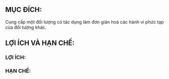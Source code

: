 ## MỤC ĐÍCH:

Cung cấp một đối tượng có tác dụng làm đơn giản hoá các hành vi phức tạp của đối tượng khác.

## LỢI ÍCH VÀ HẠN CHẾ:

### LỢI ÍCH:

### HẠN CHẾ:
